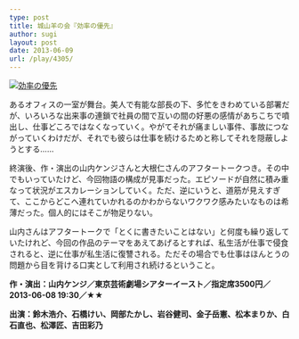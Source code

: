 ```yaml
---
type: post
title: 城山羊の会『効率の優先』
author: sugi
layout: post
date: 2013-06-09
url: /play/4305/
---
```

<a href="http://i2.wp.com/asharpminor.com/wp-content/uploads/2013/06/koritsu245.jpg" onclick="_gaq.push(['_trackEvent', 'outbound-article', 'http://i2.wp.com/asharpminor.com/wp-content/uploads/2013/06/koritsu245.jpg?resize=245%2C350', '']);" ><img src="http://i2.wp.com/asharpminor.com/wp-content/uploads/2013/06/koritsu245.jpg?resize=245%2C350" alt="効率の優先" class="alignleft size-full wp-image-4306" data-recalc-dims="1" /></a>

あるオフィスの一室が舞台。美人で有能な部長の下、多忙をきわめている部署だが、いろいろな出来事の連鎖で社員の間で互いの間の好悪の感情があちこちで噴出し、仕事どころではなくなっていく。やがてそれが痛ましい事件、事故につながっていくわけだが、それでも彼らは仕事を続けるためと称してそれを隠蔽しようとする……

終演後、作・演出の山内ケンジさんと大根仁さんのアフタートークつき。その中でもいっていたけど、今回物語の構成が見事だった。エピソードが自然に積み重なって状況がエスカレーションしていく。ただ、逆にいうと、道筋が見えすぎて、ここからどこへ連れていかれるのかわからないワクワク感みたいなものは希薄だった。個人的にはそこが物足りない。

山内さんはアフタートークで「とくに書きたいことはない」と何度も繰り返していたけれど、今回の作品のテーマをあえてあげるとすれば、私生活が仕事で侵食されると、逆に仕事が私生活に復讐される。ただその場合でも仕事はほんとうの問題から目を背ける口実として利用され続けるということ。

**作・演出：山内ケンジ／東京芸術劇場シアターイースト／指定席3500円／2013-06-08 19:30／★★**

**出演：鈴木浩介、石橋けい、岡部たかし、岩谷健司、金子岳憲、松本まりか、白石直也、松澤匠、吉田彩乃**
